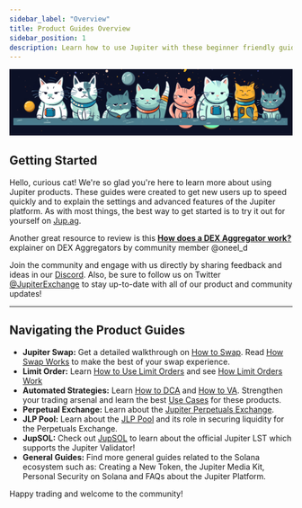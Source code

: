 ```yaml
---
sidebar_label: "Overview"
title: Product Guides Overview
sidebar_position: 1
description: Learn how to use Jupiter with these beginner friendly guides and tutorials.
---
```


<head>
    <title>Jupiter Guides: Welcome Catdets!</title>
    <meta name="twitter:card" content="summary" />
</head>


![Cats](../guides/img/cat_banner.png)

## Getting Started
Hello, curious cat! We're so glad you're here to learn more about using Jupiter products. These guides were created to get new users up to speed quickly and to explain the settings and advanced features of the Jupiter platform. As with most things, the best way to get started is to try it out for yourself on [Jup.ag](https://jup.ag).

Another great resource to review is this [**How does a DEX Aggregator work?**](https://oneel.notion.site/Jupiter-Aggregation-0ef3149cd3bb485b8e118432e6cf8472) explainer on DEX Aggregators by community member @oneel_d

Join the community and engage with us directly by sharing feedback and ideas in our [Discord](https://discord.gg/jup). Also, be sure to follow us on Twitter [@JupiterExchange](https://twitter.com/JupiterExchange) to stay up-to-date with all of our product and community updates! 

---

## Navigating the Product Guides
- **Jupiter Swap:** Get a detailed walkthrough on [How to Swap](/guides/jupiter-swap/swap). Read [How Swap Works](/guides/jupiter-swap/how-swap-works) to make the best of your swap experience.
- **Limit Order:** Learn [How to Use Limit Orders](/guides/limit-order/limit-order) and see [How Limit Orders Work](/guides/limit-order/how-lo-work)
- **Automated Strategies:** Learn [How to DCA](/guides/dca/how-to-dca) and [How to VA](/guides/va/how-to-va). Strengthen your trading arsenal and learn the best [Use Cases](/guides/dca/explainer) for these products.
- **Perpetual Exchange:** Learn about the [Jupiter Perpetuals Exchange](/guides/perpetual-exchange/overview).
- **JLP Pool:** Learn about the [JLP Pool](/guides/jlp/jlp) and its role in securing liquidity for the Perpetuals Exchange. 
- **JupSOL:**  Check out [JupSOL](/guides/jupsol/jupsol) to learn about the official Jupiter LST which supports the Jupiter Validator!
- **General Guides:** Find more general guides related to the Solana ecosystem such as: Creating a New Token, the Jupiter Media Kit, Personal Security on Solana and FAQs about the Jupiter Platform.

Happy trading and welcome to the community!


